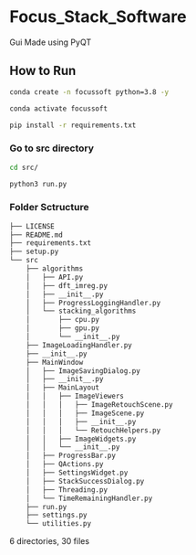 # Focus_Stack_Software
Gui Made using PyQT
## How to Run
```bash
conda create -n focussoft python=3.8 -y
```
```bash
conda activate focussoft
```
```bash
pip install -r requirements.txt

```

### Go to src directory
```bash
cd src/

```


```bash
python3 run.py

```

### Folder Sctructure 
```bash
├── LICENSE
├── README.md
├── requirements.txt
├── setup.py
└── src
    ├── algorithms
    │   ├── API.py
    │   ├── dft_imreg.py
    │   ├── __init__.py
    │   ├── ProgressLoggingHandler.py
    │   └── stacking_algorithms
    │       ├── cpu.py
    │       ├── gpu.py
    │       └── __init__.py
    ├── ImageLoadingHandler.py
    ├── __init__.py
    ├── MainWindow
    │   ├── ImageSavingDialog.py
    │   ├── __init__.py
    │   ├── MainLayout
    │   │   ├── ImageViewers
    │   │   │   ├── ImageRetouchScene.py
    │   │   │   ├── ImageScene.py
    │   │   │   ├── __init__.py
    │   │   │   └── RetouchHelpers.py
    │   │   ├── ImageWidgets.py
    │   │   └── __init__.py
    │   ├── ProgressBar.py
    │   ├── QActions.py
    │   ├── SettingsWidget.py
    │   ├── StackSuccessDialog.py
    │   ├── Threading.py
    │   └── TimeRemainingHandler.py
    ├── run.py
    ├── settings.py
    └── utilities.py
```
6 directories, 30 files
